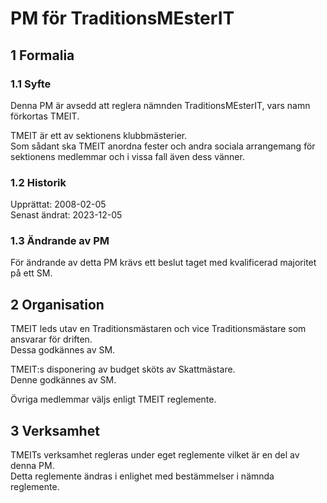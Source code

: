 # PM för TraditionsMEsterIT

## 1 Formalia

### 1.1 Syfte

Denna PM är avsedd att reglera nämnden TraditionsMEsterIT, vars namn förkortas TMEIT.

TMEIT är ett av sektionens klubbmästerier.  
Som sådant ska TMEIT anordna fester och andra sociala arrangemang för sektionens medlemmar och i vissa fall även dess vänner.

### 1.2 Historik

Upprättat: 2008-02-05  
Senast ändrat: 2023-12-05

### 1.3 Ändrande av PM

För ändrande av detta PM krävs ett beslut taget med kvalificerad majoritet på ett SM.

## 2 Organisation

TMEIT leds utav en Traditionsmästaren och vice Traditionsmästare som ansvarar för driften.  
Dessa godkännes av SM.

TMEIT:s disponering av budget sköts av Skattmästare.  
Denne godkännes av SM.

Övriga medlemmar väljs enligt TMEIT reglemente.

## 3 Verksamhet

TMEITs verksamhet regleras under eget reglemente vilket är en del av denna PM.  
Detta reglemente ändras i enlighet med bestämmelser i nämnda reglemente.
